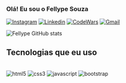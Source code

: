 ### Olá! Eu sou o Fellype Souza

[![Instagram](https://img.shields.io/badge/Instagram-E4405F?style=for-the-badge&logo=instagram&logoColor=white)](https://www.instagram.com/devfellypesouza/)
[![Linkedin](https://img.shields.io/badge/LinkedIn-0077B5?style=for-the-badge&logo=linkedin&logoColor=white)](https://www.linkedin.com/in/fellype-souza-32a083261/)
[![CodeWars](https://img.shields.io/badge/Codewars-B1361E?style=for-the-badge&logo=Codewars&logoColor=white)](https://www.codewars.com/users/Fellype%20Souza)
[![Gmail](https://img.shields.io/badge/Gmail-D14836?style=for-the-badge&logo=gmail&logoColor=white)](mailto:fellypedev22@gmail.com)



![Fellype GitHub stats](https://github-readme-stats.vercel.app/api?username=FellypeSouza&show_icons=true&theme=dracula)

## Tecnologias que eu uso

<div style="display: inline_block"><br/>
<img align="center" alt="html5" src="https://img.shields.io/badge/HTML5-E34F26?style=for-the-badge&logo=html5&logoColor=white" />
<img align="center" alt="css3" src="https://img.shields.io/badge/CSS-239120?&style=for-the-badge&logo=css3&logoColor=white" />
<img align="center" alt="javascript" src="https://img.shields.io/badge/JavaScript-F7DF1E?style=for-the-badge&logo=javascript&logoColor=black" />
<img align="center" alt="bootstrap" src="https://img.shields.io/badge/Bootstrap-563D7C?style=for-the-badge&logo=bootstrap&logoColor=white" />
</div>
